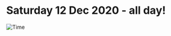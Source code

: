 # Saturday 12 Dec 2020 - all day!
![Time](https://github.com/rich-ctm/today/workflows/Time/badge.svg)
